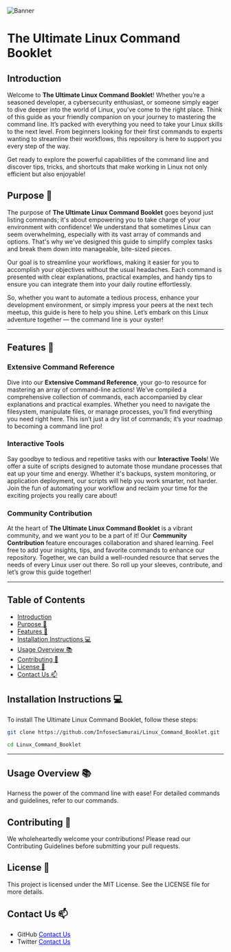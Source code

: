 ![Banner](https://i.imgur.com/Lpt11nX.png)

# The Ultimate Linux Command Booklet

## Introduction

Welcome to **The Ultimate Linux Command Booklet**! Whether you’re a seasoned developer, a cybersecurity enthusiast, or someone simply eager to dive deeper into the world of Linux, you’ve come to the right place. Think of this guide as your friendly companion on your journey to mastering the command line. It’s packed with everything you need to take your Linux skills to the next level. From beginners looking for their first commands to experts wanting to streamline their workflows, this repository is here to support you every step of the way. 

Get ready to explore the powerful capabilities of the command line and discover tips, tricks, and shortcuts that make working in Linux not only efficient but also enjoyable!

## Purpose 🎯

The purpose of **The Ultimate Linux Command Booklet** goes beyond just listing commands; it's about empowering you to take charge of your environment with confidence! We understand that sometimes Linux can seem overwhelming, especially with its vast array of commands and options. That's why we've designed this guide to simplify complex tasks and break them down into manageable, bite-sized pieces. 

Our goal is to streamline your workflows, making it easier for you to accomplish your objectives without the usual headaches. Each command is presented with clear explanations, practical examples, and handy tips to ensure you can integrate them into your daily routine effortlessly. 

So, whether you want to automate a tedious process, enhance your development environment, or simply impress your peers at the next tech meetup, this guide is here to help you shine. Let’s embark on this Linux adventure together — the command line is your oyster!

---
## Features 🚀

### Extensive Command Reference
Dive into our **Extensive Command Reference**, your go-to resource for mastering an array of command-line actions! We’ve compiled a comprehensive collection of commands, each accompanied by clear explanations and practical examples. Whether you need to navigate the filesystem, manipulate files, or manage processes, you’ll find everything you need right here. This isn’t just a dry list of commands; it’s your roadmap to becoming a command line pro!

### Interactive Tools
Say goodbye to tedious and repetitive tasks with our **Interactive Tools**! We offer a suite of scripts designed to automate those mundane processes that eat up your time and energy. Whether it's backups, system monitoring, or application deployment, our scripts will help you work smarter, not harder. Join the fun of automating your workflow and reclaim your time for the exciting projects you really care about!

### Community Contribution
At the heart of **The Ultimate Linux Command Booklet** is a vibrant community, and we want *you* to be a part of it! Our **Community Contribution** feature encourages collaboration and shared learning. Feel free to add your insights, tips, and favorite commands to enhance our repository. Together, we can build a well-rounded resource that serves the needs of every Linux user out there. So roll up your sleeves, contribute, and let’s grow this guide together!

---

## Table of Contents
- [Introduction](#introduction)
- [Purpose 🎯](#purpose-🎯)
- [Features 🚀](#features-🚀)
- [Installation Instructions 💻](#installation-instructions-💻)
- [Usage Overview 📚](#usage-overview-📚)
- [Contributing 🤝](#contributing-🤝)
- [License 📜](#license-📜)
- [Contact Us 📫](#contact-us-📫)

## Installation Instructions 💻
To install The Ultimate Linux Command Booklet, follow these steps:

```bash
git clone https://github.com/InfosecSamurai/Linux_Command_Booklet.git

cd Linux_Command_Booklet
```
---

## Usage Overview 📚

Harness the power of the command line with ease! For detailed commands and guidelines, refer to our commands.

## Contributing 🤝

We wholeheartedly welcome your contributions! Please read our Contributing Guidelines before submitting your pull requests.

## License 📜

This project is licensed under the MIT License. See the LICENSE file for more details.

## Contact Us 📫
 - GitHub <a href="https://github.com/InfosecSamurai" style="color: blue;">Contact Us</a>
 - Twitter <a href="https://twitter.com/InfosecSamurai" style="color: blue;">Contact Us</a>
